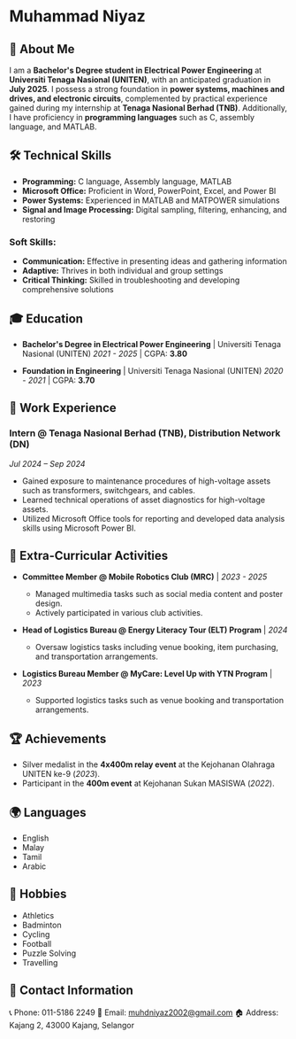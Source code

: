 # Muhammad Niyaz


## 🚀 About Me

I am a **Bachelor's Degree student in Electrical Power Engineering** at **Universiti Tenaga Nasional (UNITEN)**, with an anticipated graduation in **July 2025**. I possess a strong foundation in **power systems, machines and drives, and electronic circuits**, complemented by practical experience gained during my internship at **Tenaga Nasional Berhad (TNB)**. Additionally, I have proficiency in **programming languages** such as C, assembly language, and MATLAB.

## 🛠 Technical Skills

- **Programming:** C language, Assembly language, MATLAB
- **Microsoft Office:** Proficient in Word, PowerPoint, Excel, and Power BI
- **Power Systems:** Experienced in MATLAB and MATPOWER simulations
- **Signal and Image Processing:** Digital sampling, filtering, enhancing, and restoring

### Soft Skills:
- **Communication:** Effective in presenting ideas and gathering information
- **Adaptive:** Thrives in both individual and group settings
- **Critical Thinking:** Skilled in troubleshooting and developing comprehensive solutions

## 🎓 Education

- **Bachelor's Degree in Electrical Power Engineering** | Universiti Tenaga Nasional (UNITEN)
  *2021 - 2025* | CGPA: **3.80**

- **Foundation in Engineering** | Universiti Tenaga Nasional (UNITEN)
  *2020 - 2021* | CGPA: **3.70**

## 💼 Work Experience

### **Intern @ Tenaga Nasional Berhad (TNB), Distribution Network (DN)**
*Jul 2024 – Sep 2024*
- Gained exposure to maintenance procedures of high-voltage assets such as transformers, switchgears, and cables.
- Learned technical operations of asset diagnostics for high-voltage assets.
- Utilized Microsoft Office tools for reporting and developed data analysis skills using Microsoft Power BI.

## 📂 Extra-Curricular Activities

- **Committee Member @ Mobile Robotics Club (MRC)** | *2023 - 2025*
  - Managed multimedia tasks such as social media content and poster design.
  - Actively participated in various club activities.

- **Head of Logistics Bureau @ Energy Literacy Tour (ELT) Program** | *2024*
  - Oversaw logistics tasks including venue booking, item purchasing, and transportation arrangements.

- **Logistics Bureau Member @ MyCare: Level Up with YTN Program** | *2023*
  - Supported logistics tasks such as venue booking and transportation arrangements.

## 🏆 Achievements

- Silver medalist in the **4x400m relay event** at the Kejohanan Olahraga UNITEN ke-9 (*2023*).
- Participant in the **400m event** at Kejohanan Sukan MASISWA (*2022*).

## 🌍 Languages

- English
- Malay
- Tamil
- Arabic

## 🎯 Hobbies

- Athletics
- Badminton
- Cycling
- Football
- Puzzle Solving
- Travelling

## 📢 Contact Information

📞 Phone: 011-5186 2249
📧 Email: muhdniyaz2002@gmail.com
🏠 Address: Kajang 2, 43000 Kajang, Selangor
